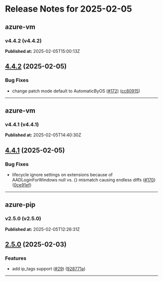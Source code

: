 # Release Notes for 2025-02-05

## azure-vm
### v4.4.2 (v4.4.2)
**Published at:** 2025-02-05T15:00:13Z

## [4.4.2](https://github.com/CloudNationHQ/terraform-azure-vm/compare/v4.4.1...v4.4.2) (2025-02-05)


### Bug Fixes

* change patch mode default to AutomaticByOS ([#172](https://github.com/CloudNationHQ/terraform-azure-vm/issues/172)) ([cc80915](https://github.com/CloudNationHQ/terraform-azure-vm/commit/cc80915804ccc7b1226f198e8f475b75f4917686))

---

## azure-vm
### v4.4.1 (v4.4.1)
**Published at:** 2025-02-05T14:40:30Z

## [4.4.1](https://github.com/CloudNationHQ/terraform-azure-vm/compare/v4.4.0...v4.4.1) (2025-02-05)


### Bug Fixes

* lifecycle ignore settings on extensions because of AADLoginForWindows null vs. {} mismatch causing endless diffs ([#170](https://github.com/CloudNationHQ/terraform-azure-vm/issues/170)) ([0ce91ef](https://github.com/CloudNationHQ/terraform-azure-vm/commit/0ce91efe8cdc433141a7ee15e05de959bbdc6056))

---

## azure-pip
### v2.5.0 (v2.5.0)
**Published at:** 2025-02-05T12:26:31Z

## [2.5.0](https://github.com/CloudNationHQ/terraform-azure-pip/compare/v2.4.0...v2.5.0) (2025-02-03)


### Features

* add ip_tags support ([#29](https://github.com/CloudNationHQ/terraform-azure-pip/issues/29)) ([928771a](https://github.com/CloudNationHQ/terraform-azure-pip/commit/928771ace285840cc6d472d31c6454c822ac6849))

---

